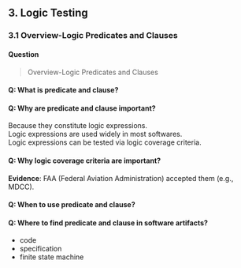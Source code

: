 ## 3. Logic Testing 
### 3.1 Overview-Logic Predicates and Clauses

#### Question
> Overview-Logic Predicates and Clauses

#### Q: What is predicate and clause?
#### Q: Why are predicate and clause important?
Because they constitute logic expressions.  
Logic expressions are used widely in most softwares.  
Logic expressions can be tested via logic coverage criteria.

#### Q: Why logic coverage criteria are important?
**Evidence**: FAA (Federal Aviation Administration) accepted them (e.g., MDCC).

#### Q: When to use predicate and clause?
#### Q: Where to find predicate and clause in software artifacts?
- code
- specification
- finite state machine
